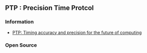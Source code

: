 ## PTP : Precision Time Protcol


### Information 
- [PTP: Timing accuracy and precision for the future of computing](https://engineering.fb.com/2022/11/21/production-engineering/future-computing-ptp/)



### Open Source


